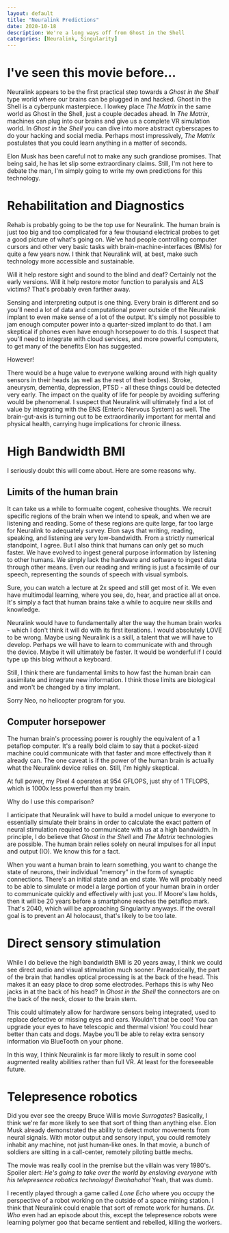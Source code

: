 ```yaml
---
layout: default
title: "Neuralink Predictions"
date: 2020-10-18
description: We're a long ways off from Ghost in the Shell
categories: [Neuralink, Singularity]
---
```


# I've seen this movie before...

Neuralink appears to be the first practical step towards a *Ghost in the Shell* type world where our brains can be plugged in and hacked. Ghost in the Shell is a cyberpunk masterpiece.
I lowkey place *The Matrix* in the same world as Ghost in the Shell, just a couple decades ahead. In *The Matrix*, machines can plug into our brains and give us a complete VR simulation world.
In *Ghost in the Shell* you can dive into more abstract cyberscapes to do your hacking and social media. Perhaps most impressively, *The Matrix* postulates that you could learn anything in a matter of seconds.

Elon Musk has been careful not to make any such grandiose promises. That being said, he has let slip some extraordinary claims. Still, I'm not here to debate the man, I'm simply going to write my own predictions for this technology.

# Rehabilitation and Diagnostics

Rehab is probably going to be the top use for Neuralink. The human brain is just too big and too complicated for a few thousand electrical probes to get a good picture of what's going on.
We've had people controlling computer cursors and other very basic tasks with brain-machine-interfaces (BMIs) for quite a few years now. I think that Neuralink will, at best, make such technology more accessible and sustainable. 

Will it help restore sight and sound to the blind and deaf? Certainly not the early versions. Will it help restore motor function to paralysis and ALS victims? That's probably even farther away.

Sensing and interpreting output is one thing. Every brain is different and so you'll need a lot of data and computational power outside of the Neuralink implant to even make sense of a lot of the output. 
It's simply not possible to jam enough computer power into a quarter-sized implant to do that. I am skeptical if phones even have enough horsepower to do this. I suspect that you'll need to integrate with cloud services, and more powerful computers, to get many of the benefits Elon has suggested.

However! 

There would be a huge value to everyone walking around with high quality sensors in their heads (as well as the rest of their bodies). Stroke, aneurysm, dementia, depression, PTSD - all these things could be detected very early. 
The impact on the quality of life for people by avoiding suffering would be phenomenal. I suspect that Neuralink will ultimately find a lot of value by integrating with the ENS (Enteric Nervous System) as well. 
The brain-gut-axis is turning out to be extraordinarily important for mental and physical health, carrying huge implications for chronic illness. 

# High Bandwidth BMI

I seriously doubt this will come about. Here are some reasons why.

## Limits of the human brain

It can take us a while to formualte cogent, cohesive thoughts. We recruit specific regions of the brain when we intend to speak, and when we are listening and reading. Some of these regions are quite large, far too large for Neuralink to adequately survey.
Elon says that writing, reading, speaking, and listening are very low-bandwidth. From a strictly numerical standpoint, I agree. But I also think that humans can only get so much faster. We have evolved to ingest general purpose information by listening to other humans. 
We simply lack the hardware and software to ingest data through other means. Even our reading and writing is just a facsimile of our speech, representing the sounds of speech with visual symbols. 

Sure, you can watch a lecture at 2x speed and still get most of it. We even have multimodal learning, where you see, do, hear, and practice all at once. It's simply a fact that human brains take a while to acquire new skills and knowledge. 

Neuralink would have to fundamentally alter the way the human brain works - which I don't think it will do with its first iterations. I would absolutely LOVE to be wrong. Maybe using Neuralink is a skill, a talent that we will have to develop. 
Perhaps we will have to learn to communicate with and through the device. Maybe it will ultimately be faster. It would be wonderful if I could type up this blog without a keyboard. 

Still, I think there are fundamental limits to how fast the human brain can assimilate and integrate new information. I think those limits are biological and won't be changed by a tiny implant. 

Sorry Neo, no helicopter program for you. 

## Computer horsepower

The human brain's processing power is roughly the equivalent of a 1 petaflop computer. It's a really bold claim to say that a pocket-sized machine could communicate with that faster and more effectively than it already can. 
The one caveat is if the power of the human brain is actually what the Neuralink device relies on. Still, I'm highly skeptical. 

At full power, my Pixel 4 operates at 954 GFLOPS, just shy of 1 TFLOPS, which is 1000x less powerful than my brain. 

Why do I use this comparison?

I anticipate that Neuralink will have to build a model unique to everyone to essentially simulate their brains in order to calculate the exact pattern of neural stimulation required to communicate with us at a high bandwidth. 
In principle, I do believe that *Ghost in the Shell* and *The Matrix* technologies are possible. The human brain relies solely on neural impulses for all input and output (IO). We know this for a fact. 

When you want a human brain to learn something, you want to change the state of neurons, their individual "memory" in the form of synaptic connections. There's an initial state and an end state. 
We will probably need to be able to simulate or model a large portion of your human brain in order to communicate quickly and effectively with just you. If Moore's law holds, then it will be 20 years before a smartphone reaches the petaflop mark. 
That's 2040, which will be approaching Singularity anyways. If the overall goal is to prevent an AI holocaust, that's likely to be too late. 

# Direct sensory stimulation

While I do believe the high bandwidth BMI is 20 years away, I think we could see direct audio and visual stimulation much sooner. Paradoxically, the part of the brain that handles optical processing is at the back of the head.
This makes it an easy place to drop some electrodes. Perhaps this is why Neo jacks in at the back of his head? In *Ghost in the Shell* the connectors are on the back of the neck, closer to the brain stem. 

This could ultimately allow for hardware sensors being integrated, used to replace defective or missing eyes and ears. Wouldn't that be cool! You can upgrade your eyes to have telescopic and thermal vision! You could hear better than cats and dogs. 
Maybe you'll be able to relay extra sensory information via BlueTooth on your phone. 

In this way, I think Neuralink is far more likely to result in some cool augmented reality abilities rather than full VR. At least for the foreseeable future. 

# Telepresence robotics

Did you ever see the creepy Bruce Willis movie *Surrogates*? Basically, I think we're far more likely to see that sort of thing than anything else. Elon Musk already demonstrated the ability to detect motor movements from neural signals. 
With motor output and sensory input, you could remotely inhabit any machine, not just human-like ones. In that movie, a bunch of soldiers are sitting in a call-center, remotely piloting battle mechs. 

The movie was really cool in the premise but the villain was very 1980's. Spoiler alert: *He's going to take over the world by enslaving everyone with his telepresence robotics technology! Bwahahaha!* Yeah, that was dumb. 

I recently played through a game called *Lone Echo* where you occupy the perspective of a robot working on the outside of a space mining station. I think that Neuralink could enable that sort of remote work for humans. 
*Dr. Who* even had an episode about this, except the telepresence robots were learning polymer goo that became sentient and rebelled, killing the workers. 


